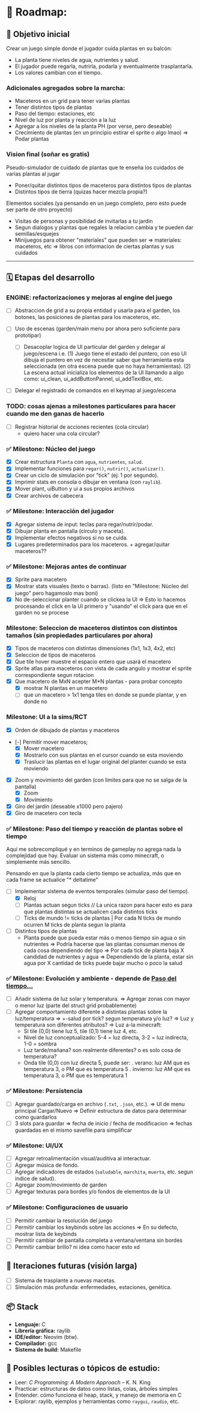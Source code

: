 # 🌱 Roadmap:

## 🎯 Objetivo inicial

Crear un juego simple donde el jugador cuida plantas en su balcón:

- La planta tiene niveles de agua, nutrientes y salud.
- El jugador puede regarla, nutrirla, podarla y eventualmente trasplantarla.
- Los valores cambian con el tiempo.

### Adicionales agregados sobre la marcha:

- Maceteros en un grid para tener varias plantas
- Tener distintos tipos de plantas
- Paso del tiempo: estaciones, etc
- Nivel de luz por planta y reacción a la luz
- Agregar a los niveles de la planta PH (por verse, pero deseable)
- Crecimiento de plantas (en un principio estirar el sprite o algo lmao)
  => Podar plantas

### Vision final (soñar es gratis)

Pseudo-simulador de cuidado de plantas que te enseña los cuidados de varias plantas al jugar

- Poner/quitar distintos tipos de maceteros para distintos tipos de plantas
- Distintos tipos de tierra (quizas hacer mezcla propia?)

Elementos sociales (ya pensando en un juego completo, pero esto puede ser parte de otro proyecto)

- Visitas de personas y posibilidad de invitarlas a tu jardin
- Segun dialogos y plantas que regales la relacion cambia y te pueden dar semillas/esquejes
- Minijuegos para obtener "materiales" que pueden ser
  => materiales: maceteros, etc
  => libros con informacion de ciertas plantas y sus cuidados

______________________________________________________________________

## 🗓️ Etapas del desarrollo

### ENGINE: refactorizaciones y mejoras al engine del juego

- [ ] Abstraccion de grid a su propia entidad y usarla para el garden,
      los botones, las posiciones de plantas para los maceteros, etc. 
- [ ] Uso de escenas (garden/main menu por ahora pero suficiente para prototipar)
  - [ ] Desacoplar logica de UI particular del garden y delegar al juego/escena
    i.e. (1) Juego tiene el estado del puntero, con eso UI dibuja el puntero en vez de necesitar
    saber que herramienta esta seleccionada (en otra escena puede que no haya herramientas).
    (2) La escena actual inicializa los elementos de la UI llamando a algo como:
    ui_clean, ui_addButtonPannel, ui_addTextBox, etc.
- [ ] Delegar el registrado de comandos en el keymap al juego/escena


### TODO: cosas ajenas a milestones particulares para hacer cuando me den ganas de hacerlo

- [ ] Registrar historial de acciones recientes (cola circular) 
  * quiero hacer una cola circular?

### ✅ Milestone: Núcleo del juego

- [X] Crear estructura `Planta` con `agua`, `nutrientes`, `salud`.
- [X] Implementar funciones para `regar()`, `nutrir()`, `actualizar()`.
- [X] Crear un ciclo de simulación por "tick" (ej: 1 por segundo).
- [X] Imprimir stats en consola o dibujar en ventana (con `raylib`).
- [X] Mover plant, uiButton y ui a sus propios archivos
- [X] Crear archivos de cabecera

### ✅ Milestone: Interacción del jugador

- [X] Agregar sistema de input: teclas para regar/nutrir/podar.
- [X] Dibujar planta en pantalla (circulo y maceta).
- [X] Implementar efectos negativos si no se cuida.
- [X] Lugares predeterminados para los maceteros. + agregar/quitar maceteros??

### ✅ Milestone: Mejoras antes de continuar

- [X] Sprite para macetero
- [X] Mostrar stats visuales (texto o barras). (listo en "Milestone: Núcleo del juego" pero hagamoslo mas boni)
- [X] No de-seleccionar planter cuando se clickea la UI
  => Esto lo hacemos procesando el click en la UI primero y "usando" el click para que en el garden no se procese

### Milestone: Seleccion de maceteros distintos con distintos tamaños (sin propiedades particulares por ahora)

- [X] Tipos de maceteros con distintas dimensiones (1x1, 1x3, 4x2, etc)
- [X] Seleccion de tipos de maceteros
- [X] Que tile hover muestre el espacio entero que usará el macetero
- [X] Sprite atlas para maceteros con vista de cada angulo y mostrar el sprite correspondiente segun rotacion
- [X] Que macetero de MxN acepter M*N plantas - para probar concepto
  - [X] mostrar N plantas en un macetero
  - [ ] que un macetero > 1x1 tenga tiles en donde se puede plantar, y en donde no

### Milestone: UI a la sims/RCT

- [X] Orden de dibujado de plantas y maceteros
- [-] Permitir mover maceteros;
  - [X] Mover macetero
  - [X] Mostrarlo con sus plantas en el cursor cuando se esta moviendo
  - [X] Traslucir las plantas en el lugar original del planter cuando se esta moviendo
- [X] Zoom y movimiento del garden (con limites para que no se salga de la pantalla)
  - [X] Zoom
  - [X] Movimiento
- [X] Giro del jardin (deseable x1000 pero pajero)
- [X] Giro de macetero con tecla

### ✅ Milestone: Paso del tiempo y reacción de plantas sobre el tiempo

Aquí me sobrecompliqué y en terminos de gameplay no agrega nada la complejidad que hay.
Evaluar un sistema más como minecraft, o simplemente más sencillo.

Pensando en que la planta cada cierto tiempo se actualiza, más que en cada frame se actualice "* deltatime"

- [ ] Implementar sistema de eventos temporales (simular paso del tiempo).
  - [X] Reloj
  - [ ] Plantas actuan segun ticks
  // La unica razon para hacer esto es para que plantas distintas se actualicen cada distintos ticks
  - [ ] Ticks de mundo != ticks de plantas | Por cada N ticks de mundo ocurren M ticks de planta segun la planta
- [ ] Distintos tipos de plantas
  - Planta puede que pueda estar más o menos tiempo sin agua o sin nutrientes
    => Podría hacerse que las plantas consuman menos de cada cosa dependiendo del tipo
    => Por cada tick de planta baja X candidad de nutrientes y agua
    => Dependiendo de la planta, estar sin agua por X cantidad de ticks puede bajar mucho o poco la salud

### ✅ Milestone: Evolución y ambiente - depende de [Paso del tiempo...](#milestone-paso-del-tiempo-y-reacción-de-plantas-sobre-el-tiempo)

- [ ] Añadir sistema de luz solar y temperatura.
  => Agregar zonas con mayor o menor luz (parte del struct grid probablemente)
- [ ] Agregar comportamiento diferente a distintas plantas sobre la luz/temperatura
  => +-salud por tick? segun temperatura y/o luz?
  => Luz y temperatura son diferentes atributos?
  => Luz a-la minecraft:
    * Si tile (0,0) tiene luz 5, tile (0,1) tiene luz 4, etc.
    * Nivel de luz conceptualizado: 5-4 = luz directa, 3-2 = luz indirecta, 1-0 = sombra
    * Luz tarde/mañana? son realmente diferentes? o es solo cosa de temperatura?
    * Onda tile (0,0) con luz directa 5, puede ser:
      . verano: luz AM que es temperatura 3, o PM que es temperatura 5
      . invierno: luz AM que es temperatura 3, o PM que es temperatura 1

### ✅ Milestone: Persistencia

- [ ] Agregar guardado/carga en archivo (`.txt`, `.json`, etc.).
  => UI de menu principal Cargar/Nuevo
  => Definir estructura de datos para determinar como guardarlos
- [ ] 3 slots para guardar
  => fecha de inicio / fecha de modificacion
  => fechas guardadas en el mismo savefile para simplificar

### ✅ Milestone: UI/UX

- [ ] Agregar retroalimentación visual/auditiva al interactuar.
- [ ] Agregar música de fondo.
- [ ] Agregar indicadores de estados (`saludable`, `marchita`, `muerta`, etc. segun indice de salud).
- [ ] Agregar zoom/movimiento de garden
- [ ] Agregar texturas para bordes y/o fondos de elementos de la UI

### ✅ Milestone: Configuraciones de usuario

- [ ] Permitir cambiar la resolución del juego
- [ ] Permitir cambiar los keybinds sobre las acciones
  => En su defecto, mostrar lista de keybinds
- [ ] Permitir cambiar de pantalla completa a ventana/ventana sin bordes
- [ ] Permitir cambiar brillo? ni idea como hacer esto xd

## 🔁 Iteraciones futuras (visión larga)

- [ ] Sistema de trasplante a nuevas macetas.
- [ ] Simulación más profunda: enfermedades, estaciones, genética.

## 📦 Stack

- **Lenguaje:** C
- **Librería gráfica:** raylib
- **IDE/editor:** Neovim (btw).
- **Compilador:** gcc
- **Sistema de build:** Makefile

## 🧠 Posibles lecturas o tópicos de estudio:

- Leer: *C Programming: A Modern Approach* – K. N. King
- Practicar: estructuras de datos como listas, colas, árboles simples
- Entender: cómo funciona el heap, stack, y manejo de memoria en C
- Explorar: raylib, ejemplos y herramientas como `raygui`, `raudio`, etc.
